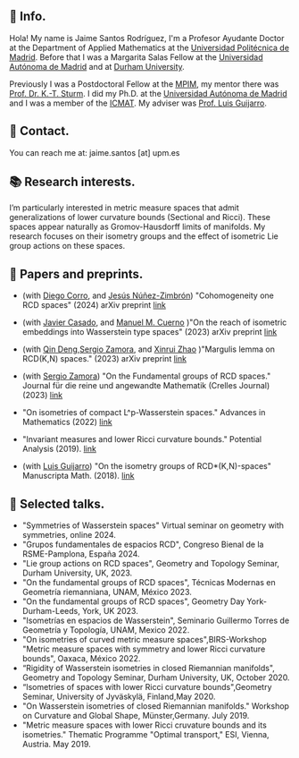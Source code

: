 ## :pushpin: Info.

Hola! My name is Jaime Santos Rodríguez, I'm a Profesor Ayudante Doctor at the 
Department of Applied Mathematics at the [Universidad Politécnica de Madrid](https://blogs.upm.es/dma/).
Before that I was a Margarita Salas Fellow at the [Universidad Autónoma de Madrid](http://verso.mat.uam.es/web/index.php/es/inicio) and at [Durham University](https://www.durham.ac.uk/departments/academic/mathematical-sciences/). 

Previously I was a Postdoctoral Fellow at the [MPIM](https://www.mpim-bonn.mpg.de/), my mentor there was  [Prof. Dr. K.-T. Sturm](https://wt.iam.uni-bonn.de/sturm/home).
I did my Ph.D. at the [Universidad Autónoma de Madrid](http://verso.mat.uam.es/web/index.php/es/inicio) and I was a member
of the [ICMAT](http://www.icmat.es). My adviser was [Prof. Luis Guijarro](http://www.uam.es/personal_pdi/ciencias/lguijarr/index-esp.html).

## :incoming_envelope: Contact.

You can reach me at: jaime.santos [at] upm.es

## :books: Research interests.

I’m particularly interested in metric measure spaces that admit generalizations of lower curvature bounds (Sectional and Ricci). These spaces appear   naturally as Gromov-Hausdorff limits of manifolds. My research focuses on their isometry groups and the effect of isometric Lie group actions on these spaces.

## :page_facing_up: Papers and preprints.

 - (with [Diego Corro](https://www.diegocorro.com/), and [Jesús Núñez-Zimbrón](https://www.jnzimbron.com/)) "Cohomogeneity one RCD spaces" (2024) arXiv preprint [link](https://arxiv.org/abs/2405.09448)

 - (with [Javier Casado](https://verso.mat.uam.es/web/index.php/es/directorio/26-pdef/358-casado-alvarez-javier), and [Manuel M. Cuerno](https://manuelcuerno.github.io/personalpage/) )"On the reach of isometric embeddings into Wasserstein type spaces" (2023) arXiv preprint [link](https://arxiv.org/abs/2307.01051)

 - (with [Qin Deng](https://www.math.toronto.edu/dengqin/),[Sergio Zamora](https://sites.google.com/view/zamora-math/), and [Xinrui Zhao](https://sites.google.com/view/xinrui-zhao/home) )"Margulis lemma on RCD(K,N) spaces." (2023) arXiv preprint [link](https://arxiv.org/abs/2308.15215)

 - (with [Sergio Zamora](https://sites.google.com/view/zamora-math/)) "On the Fundamental groups of RCD spaces." Journal für die reine und angewandte Mathematik (Crelles Journal) (2023) [link](https://doi.org/10.1515/crelle-2023-0027)

 - "On isometries of compact L^p-Wasserstein spaces." Advances in Mathematics (2022) [link](https://www.sciencedirect.com/science/article/abs/pii/S0001870822004492?via%3Dihub)

 
 - "Invariant measures and lower Ricci curvature bounds." Potential Analysis (2019). [link](https://link.springer.com/article/10.1007/s11118-019-09790-y)

 -  (with [Luis Guijarro](http://www.uam.es/personal_pdi/ciencias/lguijarr/index-esp.html)) "On the isometry groups of RCD*(K,N)-spaces" Manuscripta Math. (2018). [link](https://doi.org/10.1007/s00229-018-1010-7)


## :mega: Selected talks.
 - "Symmetries of Wasserstein spaces" Virtual seminar on geometry with symmetries, online 2024.
 - "Grupos fundamentales de espacios RCD", Congreso Bienal de la RSME-Pamplona, España 2024.
 - "Lie group actions on RCD spaces", Geometry and Topology Seminar, Durham University, UK, 2023.
 - "On the fundamental groups of RCD spaces", Técnicas Modernas en Geometría riemanniana, UNAM, México 2023.
 - "On the fundamental groups of RCD spaces",  Geometry Day York-Durham-Leeds, York, UK 2023.
 - "Isometrías en espacios de Wasserstein", Seminario Guillermo Torres de Geometría y Topología, UNAM, Mexico 2022.
 - "On isometries of curved metric measure spaces",BIRS-Workshop "Metric measure spaces with symmetry and lower Ricci curvature bounds", Oaxaca, México 2022.
 - “Rigidity of Wasserstein isometries in closed Riemannian manifolds", Geometry and Topology Seminar, Durham University, UK, October 2020.
 - “Isometries of spaces with lower Ricci curvature bounds",Geometry Seminar, University of Jyväskylä, Finland,May 2020.
 - "On Wasserstein isometries of closed Riemannian manifolds." Workshop on Curvature and Global Shape, Münster,Germany. July 2019.
 - "Metric measure spaces with lower Ricci cruvature bounds and its isometries." Thematic Programme "Optimal transport," ESI, Vienna, Austria. May 2019.




